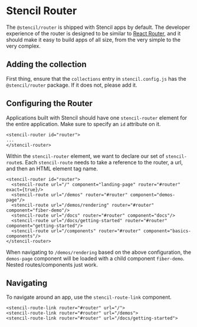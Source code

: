 # Stencil Router

The `@stencil/router` is shipped with Stencil apps by default. The developer experience of the router is designed to be similar to [React Router](https://reacttraining.com/react-router/), and it should make it easy to build apps of all size, from the very simple to the very complex.

## Adding the collection

First thing, ensure that the `collections` entry in `stencil.config.js` has the `@stencil/router` package. If it does not, please add it.

## Configuring the Router

Applications built with Stencil should have one `stencil-router` element for the entire application. Make sure to specify an `id` attribute on it.

```
<stencil-router id="router">
...
</stencil-router>
```

Within the `stencil-router` element, we want to declare our set of `stencil-route`s. Each `stencil-route` needs to take a reference to the router, a url, and then an HTML element tag name.

```
<stencil-router id="router">
  <stencil-route url="/" component="landing-page" router="#router" exact={true}/>
  <stencil-route url="/demos" router="#router" component="demos-page"/>
  <stencil-route url="/demos/rendering" router="#router" component="fiber-demo"/>
  <stencil-route url="/docs" router="#router" component="docs"/>
  <stencil-route url="/docs/getting-started" router="#router" component="getting-started"/>
  <stencil-route url="/components" router="#router" component="basics-components"/>
</stencil-router>
```

When navigating to `/demos/rendering` based on the above configuration, the `demos-page` component will be loaded with a child component `fiber-demo`. Nested routes/components just work.

## Navigating

To navigate around an app, use the `stencil-route-link` component.

```
<stencil-route-link router="#router" url="/">
<stencil-route-link router="#router" url="/demos">
<stencil-route-link router="#router" url="/docs/getting-started">
```